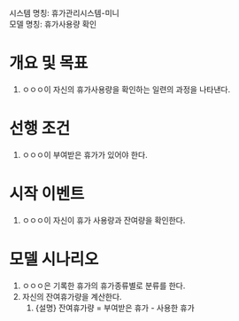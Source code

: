 시스템 명칭: 휴가관리시스템-미니  
모델 명칭:  휴가사용량 확인

# 개요 및 목표
1. ㅇㅇㅇ이 자신의 휴가사용량을 확인하는 일련의 과정을 나타낸다.

# 선행 조건
1. ㅇㅇㅇ이 부여받은 휴가가 있어야 한다.

# 시작 이벤트
1. ㅇㅇㅇ이 자신이 휴가 사용량과 잔여량을 확인한다.

# 모델 시나리오
1. ㅇㅇㅇ은 기록한 휴가의 휴가종류별로 분류를 한다.
2. 자신의 잔여휴가량을 계산한다.
	1. {설명} 잔여휴가량 = 부여받은 휴가 - 사용한 휴가
